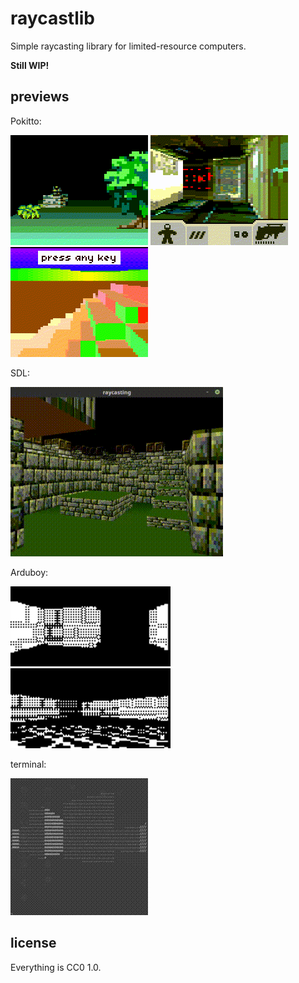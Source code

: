 # raycastlib

Simple raycasting library for limited-resource computers.

**Still WIP!**

previews
--------

Pokitto:

![](/media/pokitto1.gif)
![](/media/pokitto2.gif)
![](/media/pokitto3.gif)

SDL:

![](/media/sdl.gif)

Arduboy:

![](/media/arduboy.gif)
![](/media/arduboy2.gif)

terminal:

![](/media/terminal.gif)

license
-------

Everything is CC0 1.0.